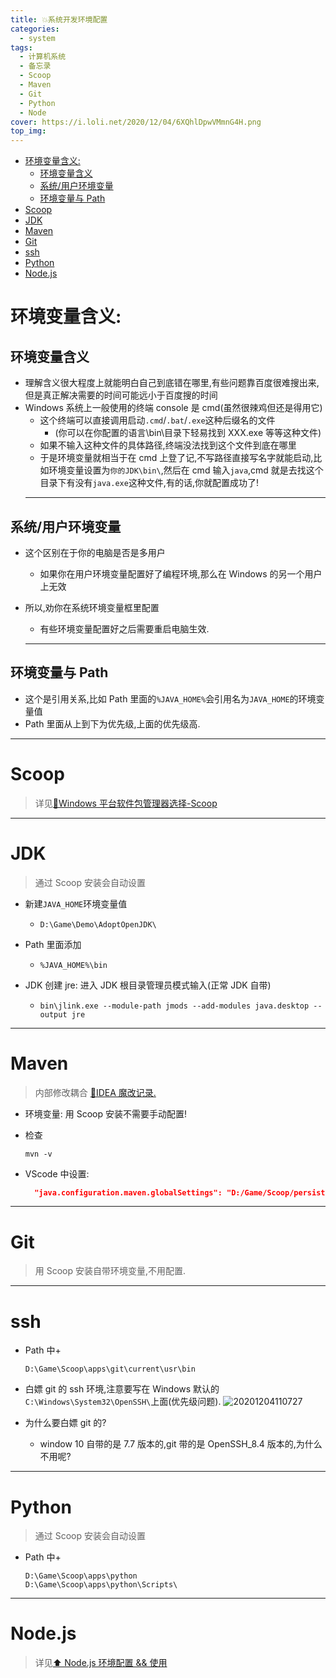 ```yaml
---
title: 💥系统开发环境配置
categories:
  - system
tags:
  - 计算机系统
  - 备忘录
  - Scoop
  - Maven
  - Git
  - Python
  - Node
cover: https://i.loli.net/2020/12/04/6XQhlDpwVMmnG4H.png
top_img:
---
```


<!--
 * @Author: Weidows
 * @Date: 2020-12-04 11:38:58
 * @LastEditors: Weidows
 * @LastEditTime: 2021-01-28 03:12:49
 * @FilePath: \Weidowsd:\Game\Github\Blog-private\source\_posts\system\system_variable.md
 * @Description:
-->

- [环境变量含义:](#环境变量含义)
  - [环境变量含义](#环境变量含义-1)
  - [系统/用户环境变量](#系统用户环境变量)
  - [环境变量与 Path](#环境变量与-path)
- [Scoop](#scoop)
- [JDK](#jdk)
- [Maven](#maven)
- [Git](#git)
- [ssh](#ssh)
- [Python](#python)
- [Node.js](#nodejs)

# 环境变量含义:

## 环境变量含义

- 理解含义很大程度上就能明白自己到底错在哪里,有些问题靠百度很难搜出来,但是真正解决需要的时间可能远小于百度搜的时间
- Windows 系统上一般使用的终端 console 是 cmd(虽然很辣鸡但还是得用它)
  - 这个终端可以直接调用启动`.cmd`/`.bat`/`.exe`这种后缀名的文件
    - (你可以在你配置的语言\bin\目录下轻易找到 XXX.exe 等等这种文件)
  - 如果不输入这种文件的具体路径,终端没法找到这个文件到底在哪里
  - 于是环境变量就相当于在 cmd 上登了记,不写路径直接写名字就能启动,比如环境变量设置为`你的JDK\bin\`,然后在 cmd 输入`java`,cmd 就是去找这个目录下有没有`java.exe`这种文件,有的话,你就配置成功了!
  ***

## 系统/用户环境变量

- 这个区别在于你的电脑是否是多用户

  - 如果你在用户环境变量配置好了编程环境,那么在 Windows 的另一个用户上无效

- 所以,劝你在系统环境变量框里配置

  - 有些环境变量配置好之后需要重启电脑生效.

  ***

## 环境变量与 Path

- 这个是引用关系,比如 Path 里面的`%JAVA_HOME%`会引用名为`JAVA_HOME`的环境变量值
- Path 里面从上到下为优先级,上面的优先级高.

---

# Scoop

> 详见[🙌Windows 平台软件包管理器选择-Scoop](../Scoop.md)

---

# JDK

> 通过 Scoop 安装会自动设置

- 新建`JAVA_HOME`环境变量值
  - `D:\Game\Demo\AdoptOpenJDK\`
- Path 里面添加
  - `%JAVA_HOME%\bin`
- JDK 创建 jre: 进入 JDK 根目录管理员模式输入(正常 JDK 自带)

  - `bin\jlink.exe --module-path jmods --add-modules java.desktop --output jre`

---

# Maven

> 内部修改耦合 [🎉IDEA 魔改记录.](../../IDEA/Modification#Maven)

- 环境变量: 用 Scoop 安装不需要手动配置!

- 检查

  ```shell
  mvn -v
  ```

- VScode 中设置:

  ```json
    "java.configuration.maven.globalSettings": "D:/Game/Scoop/persist/maven/conf/settings.xml",
  ```

---

# Git

> 用 Scoop 安装自带环境变量,不用配置.

---

# ssh

- Path 中+

  ```
  D:\Game\Scoop\apps\git\current\usr\bin
  ```

- 白嫖 git 的 ssh 环境,注意要写在 Windows 默认的`C:\Windows\System32\OpenSSH\`上面(优先级问题).
  <img src="https://i.loli.net/2020/12/04/LJnhekugtUyHOaC.png" alt="20201204110727" />
- 为什么要白嫖 git 的?
  - window 10 自带的是 7.7 版本的,git 带的是 OpenSSH_8.4 版本的,为什么不用呢?

---

# Python

> 通过 Scoop 安装会自动设置

- Path 中+
  ```
  D:\Game\Scoop\apps\python
  D:\Game\Scoop\apps\python\Scripts\
  ```

---

# Node.js

> 详见[⬆ Node.js 环境配置 && 使用](../../Web/Node.js/node.md)
